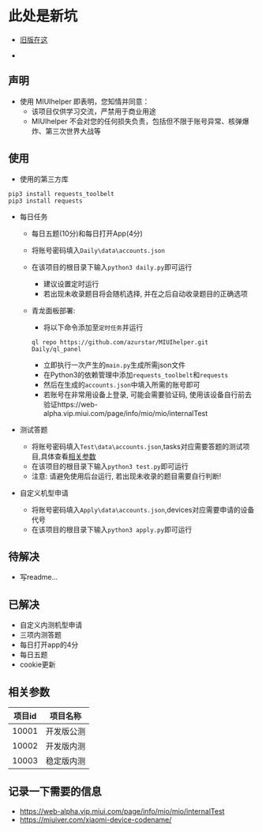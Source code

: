 # 此处是新坑
* [旧版在这](https://github.com/azurstar/MIUIhelper/tree/main)  

* <a target="_blank" href="https://qm.qq.com/cgi-bin/qm/qr?k=pXxSae9XLz6Sid63B1zDlAM7gFTEc_Pm&jump_from=webapi"><img border="0" src="//user-images.githubusercontent.com/91844313/162752581-15a414ab-50bb-4dd3-b13b-001e6dc245cd.jpg" alt="" title="一个小群"></a>

## 声明
* 使用 MIUIhelper  即表明，您知情并同意：  
    * 该项目仅供学习交流，严禁用于商业用途  
    * MIUIhelper 不会对您的任何损失负责，包括但不限于账号异常、核弹爆炸、第三次世界大战等

## 使用  
* 使用的第三方库
```
pip3 install requests_toolbelt
pip3 install requests
```

* 每日任务  
    * 每日五题(10分)和每日打开App(4分)  
    * 将账号密码填入`Daily\data\accounts.json`  
    * 在该项目的根目录下输入`python3 daily.py`即可运行  
        * 建议设置定时运行  
        * 若出现未收录题目将会随机选择, 并在之后自动收录题目的正确选项  
    * 青龙面板部署:
        * 将以下命令添加至`定时任务`并运行  

        ```
        ql repo https://github.com/azurstar/MIUIhelper.git Daily/ql_panel
        ```

        * 立即执行一次产生的`main.py`生成所需json文件 
        * 在Python3的依赖管理中添加`requests_toolbelt`和`requests`  
        * 然后在生成的`accounts.json`中填入所需的账号即可  
        * 若账号在非常用设备上登录, 可能会需要验证码, 使用该设备自行前去验证https://web-alpha.vip.miui.com/page/info/mio/mio/internalTest

* 测试答题    
    * 将账号密码填入`Test\data\accounts.json`,tasks对应需要答题的测试项目,具体查看[相关参数](#相关参数)  
    * 在该项目的根目录下输入`python3 test.py`即可运行  
    * 注意: 请避免使用后台运行, 若出现未收录的题目需要自行判断!  

* 自定义机型申请      
    * 将账号密码填入`Apply\data\accounts.json`,devices对应需要申请的设备代号  
    * 在该项目的根目录下输入`python3 apply.py`即可运行  

## 待解决  
* 写readme...

## 已解决  
* 自定义内测机型申请  
* 三项内测答题  
* 每日打开app的4分  
* 每日五题  
* cookie更新  

## 相关参数  
|  项目id  |  项目名称  |
|  ----  |  ----  |
|  10001  |  开发版公测  |
|  10002  |  开发版内测  |
|  10003  |  稳定版内测  |

## 记录一下需要的信息  
* https://web-alpha.vip.miui.com/page/info/mio/mio/internalTest  
* https://miuiver.com/xiaomi-device-codename/  
 
